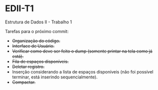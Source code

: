 # EDII-T1
Estrutura de Dados II - Trabalho 1 

Tarefas para o próximo commit:
- ~~Organização do código.~~
- ~~Interface de Usuário.~~
- ~~Verificar como deve ser feito o dump (somente printar na tela como já está).~~
- ~~Fila de espaços disponíveis.~~
- ~~Deletar registro.~~
- Inserção considerando a lista de espaços disponíveis (não foi possível terminar, está inserindo sequencialmente).
- ~~Compactar.~~
